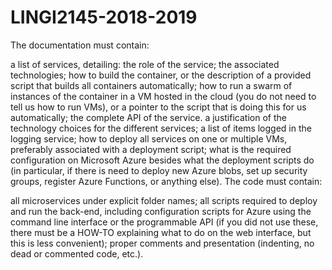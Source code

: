 # LINGI2145-2018-2019

The documentation must contain:

a list of services, detailing:
the role of the service;
the associated technologies;
how to build the container, or the description of a provided script that builds all containers automatically;
how to run a swarm of instances of the container in a VM hosted in the cloud (you do not need to tell us how to run VMs), or a pointer to the script that is doing this for us automatically;
the complete API of the service.
a justification of the technology choices for the different services;
a list of items logged in the logging service;
how to deploy all services on one or multiple VMs, preferably associated with a deployment script;
what is the required configuration on Microsoft Azure besides what the deployment scripts do (in particular, if there is need to deploy new Azure blobs, set up security groups, register Azure Functions, or anything else).
The code must contain:

all microservices under explicit folder names;
all scripts required to deploy and run the back-end, including configuration scripts for Azure using the command line interface or the programmable API (if you did not use these, there must be a HOW-TO explaining what to do on the web interface, but this is less convenient);
proper comments and presentation (indenting, no dead or commented code, etc.).
